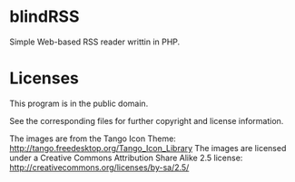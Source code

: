 blindRSS
========

Simple Web-based RSS reader writtin in PHP.

Licenses
========

This program is in the public domain.

See the corresponding files for further copyright and license information.

The images are from the Tango Icon Theme:
	http://tango.freedesktop.org/Tango_Icon_Library
The images are licensed under a Creative Commons Attribution Share Alike 2.5 license:
	http://creativecommons.org/licenses/by-sa/2.5/
